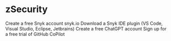 # zSecurity
Create a free Snyk account snyk.io
Download a Snyk IDE plugin (VS Code, Visual Studio, Eclipse, Jetbrains)
Create a free ChatGPT account
Sign up for a free trial of GitHub CoPilot
